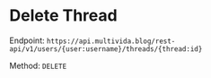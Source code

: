 # Delete Thread

Endpoint: `https://api.multivida.blog/rest-api/v1/users/{user:username}/threads/{thread:id}` 

Method: `DELETE`
